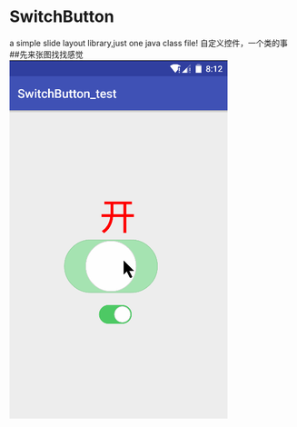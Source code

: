 # SwitchButton
a simple slide layout library,just one java class file! 自定义控件，一个类的事
##先来张图找找感觉  
![](https://github.com/mengzhinan/SwitchButton/blob/master/switchbutton.gif "还不错")
